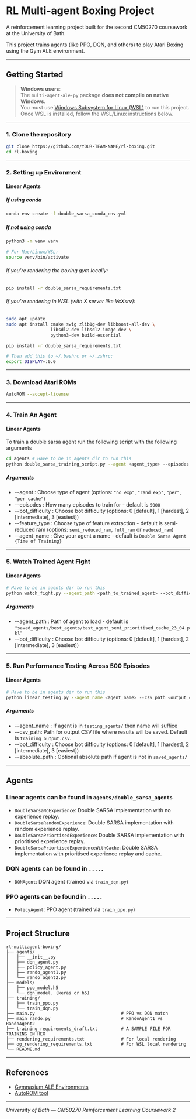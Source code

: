 # RL Multi-agent Boxing Project

A reinforcement learning project built for the second CM50270 coursework at the University of Bath.

This project trains agents (like PPO, DQN, and others) to play Atari Boxing using the Gym ALE environment.

---

## Getting Started

> **Windows users**:  
> The `multi-agent-ale-py` package **does not compile on native Windows**.  
> You must use [Windows Subsystem for Linux (WSL)](https://learn.microsoft.com/en-us/windows/wsl/install) to run this project.  
> Once WSL is installed, follow the WSL/Linux instructions below.

---

### 1. Clone the repository

```bash
git clone https://github.com/YOUR-TEAM-NAME/rl-boxing.git
cd rl-boxing
```

---
### 2. Setting up Environment

#### Linear Agents

##### If using conda

```bash
conda env create -f double_sarsa_conda_env.yml
```

##### If not using conda

```bash
python3 -m venv venv

# For Mac/Linux/WSL:
source venv/bin/activate
```
###### If you're rendering the boxing gym locally:

```bash
pip install -r double_sarsa_requirements.txt
```

###### If you're rendering in WSL (with X server like VcXsrv):

```bash
sudo apt update
sudo apt install cmake swig zlib1g-dev libboost-all-dev \
                 libsdl2-dev libsdl2-image-dev \
                 python3-dev build-essential

pip install -r double_sarsa_requirements.txt

# Then add this to ~/.bashrc or ~/.zshrc:
export DISPLAY=:0.0
```


---

### 3. Download Atari ROMs

```bash
AutoROM --accept-license
```

---

### 4. Train An Agent

#### Linear Agents

To train a double sarsa agent run the following script with the following arguments

```bash
cd agents # Have to be in agents dir to run this
python double_sarsa_training_script.py --agent <agent_type> --episodes <number_of_episodes> --bot_difficulty <difficulty_level> --feature_type <feature_type> --agent_name <agent_name>
```
##### Arguments
- --agent : Choose type of agent (options: `"no exp"`, `"rand exp"`, `"per"`, `"per cache"`)
- --episodes : How many episodes to train for - default is `5000`
- --bot_difficulty : Choose bot difficulty (options: 0 [default], 1 [hardest], 2 [intermediate], 3 [easiest])
- --feature_type : Choose type of feature extraction - default is semi-reduced ram (options: `semi_reduced_ram`, `full_ram` or `reduced_ram`)
- --agent_name : Give your agent a name - default is `Double Sarsa Agent {Time of Training}`

---

### 5. Watch Trained Agent Fight

#### Linear Agents

```bash
# Have to be in agents dir to run this
python watch_fight.py --agent_path <path_to_trained_agent> --bot_difficulty <difficulty_level>
```
##### Arguments
- --agent_path : Path of agent to load - default is `"saved_agents/best_agents/best_agent_semi_prioritised_cache_23_04.pkl"`
- --bot_difficulty : Choose bot difficulty (options: 0 [default], 1 [hardest], 2 [intermediate], 3 [easiest])

---

### 5. Run Performance Testing Across 500 Episodes

#### Linear Agents

```bash
# Have to be in agents dir to run this
python linear_testing.py --agent_name <agent_name> --csv_path <output_csv_path> --bot_difficulty <difficulty_level> --absolute_path <path_to_trained_agent>
```
##### Arguments
- --agent_name : If agent is in `testing_agents/` then name will suffice
- --csv_path: Path for output CSV file where results will be saved. Default is `training_output.csv`.
- --bot_difficulty : Choose bot difficulty (options: 0 [default], 1 [hardest], 2 [intermediate], 3 [easiest])
- --absolute_path : Optional absolute path if agent is not in `saved_agents/` 

---

## Agents

### Linear agents can be found in `agents/double_sarsa_agents`
- `DoubleSarsaNoExperience`: Double SARSA implementation with no experience replay.
- `DoubleSarsaRandomExperience`: Double SARSA implementation with random experience replay.
- `DoubleSarsaPriortisedExperience`: Double SARSA implementation with prioritised experience replay.
- `DoubleSarsaPriortisedExperienceWithCache`: Double SARSA implementation with prioritised experience replay and cache.
### DQN agents can be found in `.....`
- `DQNAgent`: DQN agent (trained via `train_dqn.py`)
### PPO agents can be found in `.....`
- `PolicyAgent`: PPO agent (trained via `train_ppo.py`)
---

## Project Structure

```
rl-multiagent-boxing/
├── agents/
│   ├── __init__.py
│   ├── dqn_agent.py
│   ├── policy_agent.py
│   ├── rando_agent1.py
│   └── rando_agent2.py
├── models/
│   ├── ppo_model.h5
│   └── dqn_model. (keras or h5)
├── training/
│   ├── train_ppo.py
│   └── train_dqn.py
├── main.py                                 # PPO vs DQN match
├── main_rando.py                           # RandoAgent1 vs RandoAgent2
├── training_requirements_draft.txt         # A SAMPLE FILE FOR TRAINING ON HEX
├── rendering_requirements.txt              # For local rendering
├── og_rendering_requirements.txt           # For WSL local rendering
└── README.md
```

---

## References

- [Gymnasium ALE Environments](https://gymnasium.farama.org/environments/atari/)
- [AutoROM tool](https://github.com/Farama-Foundation/AutoROM)

---

_University of Bath — CM50270 Reinforcement Learning Coursework 2_
